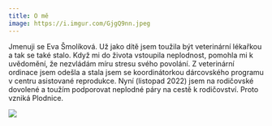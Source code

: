 ```yaml
---
title: O mě
image: https://i.imgur.com/GjgQ9nn.jpeg
---
```


Jmenuji se Eva Šmolíková. Už jako dítě jsem toužila být veterinární lékařkou a tak se také stalo.  Když mi do života vstoupila neplodnost, pomohla mi k uvědomění, že nezvládám míru stresu svého povolání. Z veterinární ordinace jsem odešla a stala jsem se koordinátorkou dárcovského programu v centru asistované reprodukce. Nyní (listopad 2022) jsem na rodičovské dovolené a toužím podporovat neplodné páry na cestě k rodičovství. Proto vzniká Plodnice. 

![](https://imgur.com/a/qYMzpl7)
